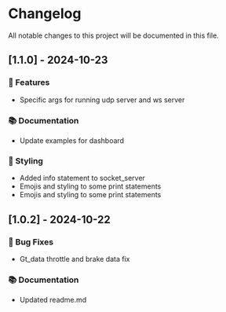 # Changelog

All notable changes to this project will be documented in this file.

## [1.1.0] - 2024-10-23

### 🚀 Features

- Specific args for running udp server and ws server

### 📚 Documentation

- Update examples for dashboard

### 🎨 Styling

- Added info statement to socket_server
- Emojis and styling to some print statements
- Emojis and styling to some print statements

<!-- generated by git-cliff -->
## [1.0.2] - 2024-10-22

### 🐛 Bug Fixes

- Gt_data throttle and brake data fix

### 📚 Documentation

- Updated readme.md

<!-- generated by git-cliff -->
<!-- generated by git-cliff -->
<!-- generated by git-cliff -->
